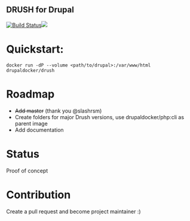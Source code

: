 DRUSH for Drupal
-----------------------

[![Build Status](https://travis-ci.org/drupal-docker/drush.svg?branch=master)](https://travis-ci.org/drupal-docker/drush)[![](https://badge.imagelayers.io/drupaldocker/drush:latest.svg)](https://imagelayers.io/?images=drupaldocker/drush:latest 'drupaldocker/drush')

# Quickstart:

````
docker run -dP --volume <path/to/drupal>:/var/www/html drupaldocker/drush
````

# Roadmap
- ~~Add master~~ (thank you @slashrsm)
- Create folders for major Drush versions, use drupaldocker/php:cli as parent image
- Add documentation

# Status
Proof of concept

# Contribution
Create a pull request and become project maintainer :)
